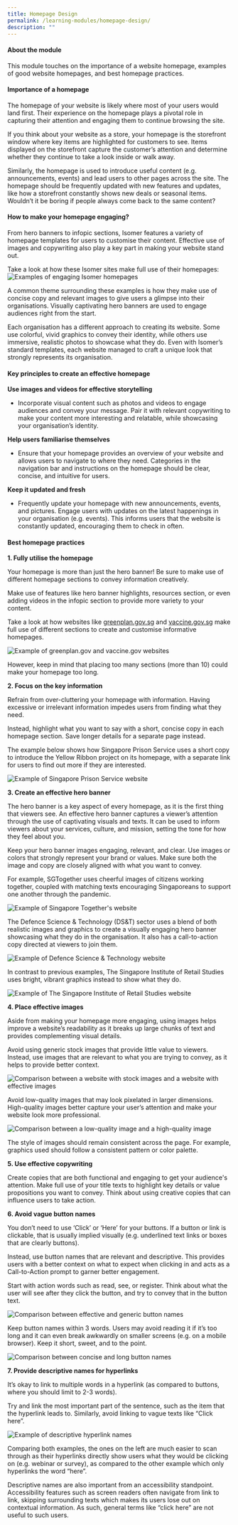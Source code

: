```yaml
---
title: Homepage Design
permalink: /learning-modules/homepage-design/
description: ""
---
```

#### **About the module** ####

This module touches on the importance of a website homepage, examples of good website homepages, and best homepage practices.

#### **Importance of a homepage** #### 
The homepage of your website is likely where most of your users would land first. Their experience on the homepage plays a pivotal role in capturing their attention and engaging them to continue browsing the site. 

If you think about your website as a store, your homepage is the storefront window where key items are highlighted for customers to see. Items displayed on the storefront capture the customer’s attention and determine whether they continue to take a look inside or walk away. 

Similarly, the homepage is used to introduce useful content (e.g. announcements, events) and lead users to other pages across the site. The homepage should be frequently updated with new features and updates, like how a storefront constantly shows new deals or seasonal items. Wouldn’t it be boring if people always come back to the same content?

#### **How to make your homepage engaging?** #### 
From hero banners to infopic sections, Isomer features a variety of homepage templates for users to customise their content. Effective use of images and copywriting also play a key part in making your website stand out. 

Take a look at how these Isomer sites make full use of their homepages:
![Examples of engaging Isomer homepages](/images/Homepage%20Design%201.png)

A common theme surrounding these examples is how they make use of concise copy and relevant images to give users a glimpse into their organisations. Visually captivating hero banners are used to engage audiences right from the start. 

Each organisation has a different approach to creating its website. Some use colorful, vivid graphics to convey their identity, while others use immersive, realistic photos to showcase what they do. Even with Isomer’s standard templates, each website managed to craft a unique look that strongly represents its organisation.

#### **Key principles to create an effective homepage** #### 

**Use images and videos for effective storytelling**
- Incorporate visual content such as photos and videos to engage audiences and convey your message. Pair it with relevant copywriting to make your content more interesting and relatable, while showcasing your organisation’s identity.

**Help users familiarise themselves**
- Ensure that your homepage provides an overview of your website and allows users to navigate to where they need. Categories in the navigation bar and instructions on the homepage should be clear, concise, and intuitive for users.

**Keep it updated and fresh**
- Frequently update your homepage with new announcements, events, and pictures. Engage users with updates on the latest happenings in your organisation (e.g. events). This informs users that the website is constantly updated, encouraging them to check in often.

#### **Best homepage practices** #### 

**1. Fully utilise the homepage**

Your homepage is more than just the hero banner! Be sure to make use of different homepage sections to convey information creatively.

Make use of features like hero banner highlights, resources section, or even adding videos in the infopic section to provide more variety to your content. 

Take a look at how websites like [greenplan.gov.sg](https://www.greenplan.gov.sg/) and [vaccine.gov.sg](https://www.vaccine.gov.sg/) make full use of different sections to create and customise informative homepages.

![Example of greenplan.gov and vaccine.gov websites](/images/Homepage%20Design%208.png)

However, keep in mind that placing too many sections (more than 10) could make your homepage too long.


**2. Focus on the key information**

Refrain from over-cluttering your homepage with information. Having excessive or irrelevant information impedes users from finding what they need.

Instead, highlight what you want to say with a short, concise copy in each homepage section. Save longer details for a separate page instead.

The example below shows how Singapore Prison Service uses a short copy to introduce the Yellow Ribbon project on its homepage, with a separate link for users to find out more if they are interested.

![Example of Singapore Prison Service website](/images/Homepage%20Design%202.png)


**3. Create an effective hero banner**

The hero banner is a key aspect of every homepage, as it is the first thing that viewers see. An effective hero banner captures a viewer’s attention through the use of captivating visuals and texts. It can be used to inform viewers about your services, culture, and mission, setting the tone for how they feel about you.

Keep your hero banner images engaging, relevant, and clear. Use images or colors that strongly represent your brand or values. Make sure both the image and copy are closely aligned with what you want to convey.

For example, SGTogether uses cheerful images of citizens working together, coupled with matching texts encouraging Singaporeans to support one another through the pandemic.

![Example of Singapore Together's website](/images/Homepage%20Design%203.png)

The Defence Science & Technology (DS&T) sector uses a blend of both realistic images and graphics to create a visually engaging hero banner showcasing what they do in the organisation. It also has a call-to-action copy directed at viewers to join them.

![Example of Defence Science & Technology website](/images/Homepage%20Design%204.png)

In contrast to previous examples, The Singapore Institute of Retail Studies uses bright, vibrant graphics instead to show what they do.

![Example of The Singapore Institute of Retail Studies website](/images/Homepage%20Design%205.png)

**4. Place effective images**

Aside from making your homepage more engaging, using images helps improve a website’s readability as it breaks up large chunks of text and provides complementing visual details. 

Avoid using generic stock images that provide little value to viewers. Instead, use images that are relevant to what you are trying to convey, as it helps to provide better context.

![Comparison between a website with stock images and a website with effective images](/images/Homepage%20Design%206.png)

Avoid low-quality images that may look pixelated in larger dimensions. High-quality images better capture your user’s attention and make your website look more professional.

![Comparison between a low-quality image and a high-quality image](/images/Homepage%20Design%207.png)

The style of images should remain consistent across the page. For example, graphics used should follow a consistent pattern or color palette.

**5. Use effective copywriting**

Create copies that are both functional and engaging to get your audience's attention. Make full use of your title texts to highlight key details or value propositions you want to convey. Think about using creative copies that can influence users to take action.

**6. Avoid vague button names**

You don’t need to use ‘Click’ or ‘Here’ for your buttons. If a button or link is clickable, that is usually implied visually (e.g. underlined text links or boxes that are clearly buttons). 

Instead, use button names that are relevant and descriptive. This provides users with a better context on what to expect when clicking in and acts as a Call-to-Action prompt to garner better engagement.

Start with action words such as read, see, or register. Think about what the user will see after they click the button, and try to convey that in the button text.

![Comparison between effective and generic button names](/images/Homepage%20Design%209.png)

Keep button names within 3 words. Users may avoid reading it if it’s too long and it can even break awkwardly on smaller screens (e.g. on a mobile browser). Keep it short, sweet, and to the point.

![Comparison between concise and long button names](/images/Homepage%20Design%2010.png)

**7. Provide descriptive names for hyperlinks**

It’s okay to link to multiple words in a hyperlink (as compared to buttons, where you should limit to 2-3 words). 

Try and link the most important part of the sentence, such as the item that the hyperlink leads to. Similarly, avoid linking to vague texts like “Click here”.

![Example of descriptive hyperlink names](/images/Homepage%20Design%2011.png)

Comparing both examples, the ones on the left are much easier to scan through as their hyperlinks directly show users what they would be clicking on (e.g. webinar or survey), as compared to the other example which only hyperlinks the word “here”. 

Descriptive names are also important from an accessibility standpoint. Accessibility features such as screen readers often navigate from link to link, skipping surrounding texts which makes its users lose out on contextual information. As such, general terms like “click here” are not useful to such users.